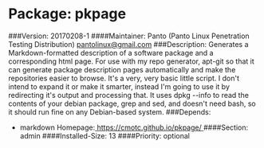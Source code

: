 Package: pkpage 
============= 

###Version: 20170208-1
####Maintainer: Panto (Panto Linux Penetration Testing Distribution) <pantolinux@gmail.com>
###Description:
 Generates a Markdown-formatted description of a software package
and a corresponding html page. For use with my repo generator, apt-git so that
it can generate package description pages automatically and make the
repositories easier to browse. It's a very, very basic little script. I don't
intend to expand it or make it smarter, instead I'm going to use it by
redirecting it's output and processing that. It uses dpkg --info to read the
contents of your debian package, grep and sed, and doesn't need bash, so it
should run fine on any Debian-based system.
###Depends:
  * markdown
Homepage:[ https://cmotc.github.io/pkpage/ ](https://cmotc.github.io/pkpage/)
####Section: admin
####Installed-Size: 13
####Priority: optional
